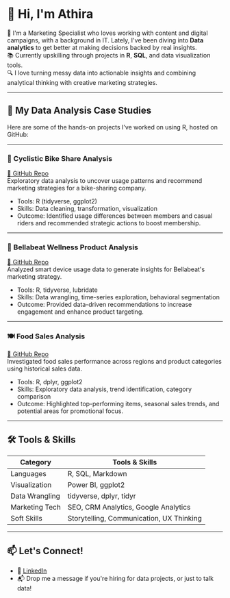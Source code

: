 
# 👋 Hi, I'm Athira

🎯 I'm a Marketing Specialist who loves working with content and digital campaigns, with a background in IT. Lately, I've been diving into **Data analytics** to get better at making decisions backed by real insights.  
📚 Currently upskilling through projects in **R**, **SQL**, and data visualization tools.  
🔍 I love turning messy data into actionable insights and combining analytical thinking with creative marketing strategies.

---

## 📁 My Data Analysis Case Studies

Here are some of the hands-on projects I’ve worked on using R, hosted on GitHub:

---

### 🚴 Cyclistic Bike Share Analysis  
[🔗 GitHub Repo](https://github.com/athiramkt/CYCLISTIC-BIKE-SHARE)  
Exploratory data analysis to uncover usage patterns and recommend marketing strategies for a bike-sharing company.

- Tools: R (tidyverse, ggplot2)
- Skills: Data cleaning, transformation, visualization
- Outcome: Identified usage differences between members and casual riders and recommended strategic actions to boost membership.

---

### 🌿 Bellabeat Wellness Product Analysis  
[🔗 GitHub Repo](https://github.com/athiramkt/Bellabeat-case-study-with-R)  
Analyzed smart device usage data to generate insights for Bellabeat's marketing strategy.

- Tools: R, tidyverse, lubridate
- Skills: Data wrangling, time-series exploration, behavioral segmentation
- Outcome: Provided data-driven recommendations to increase engagement and enhance product targeting.

---

### 🍽️ Food Sales Analysis  
[🔗 GitHub Repo](https://github.com/athiramkt/Food_Sales_Analysis)  
Investigated food sales performance across regions and product categories using historical sales data.

- Tools: R, dplyr, ggplot2
- Skills: Exploratory data analysis, trend identification, category comparison
- Outcome: Highlighted top-performing items, seasonal sales trends, and potential areas for promotional focus.

---

## 🛠 Tools & Skills

| Category       | Tools & Skills                          |
|----------------|------------------------------------------|
| Languages      | R, SQL, Markdown                         |
| Visualization  | Power BI, ggplot2               |
| Data Wrangling | tidyverse, dplyr, tidyr                  |
| Marketing Tech | SEO, CRM Analytics, Google Analytics     |
| Soft Skills    | Storytelling, Communication, UX Thinking |

---

## 📫 Let's Connect!

- 💼 [LinkedIn](https://www.linkedin.com/in/athira-mohan/)
- 📬 Drop me a message if you're hiring for data projects, or just to talk data!
